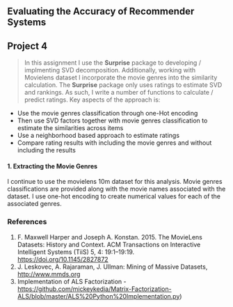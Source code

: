 ## Evaluating the Accuracy of Recommender Systems


## Project 4
> In this assignment I use the **Surprise** package to developing / implmenting SVD decomposition. Additionally, working with 
Movielens dataset I incorporate the movie genres into the similarity calculation. The **Surprise** package only uses ratings 
to estimate SVD and rankings. As such, I write a number of functions to calculate / predict ratings. Key aspects of the approach is:
- Use the movie genres classification through one-Hot encoding
- Then use SVD factors together with movie genres classification to estimate the similarities across items
- Use a neighborhood based approach to estimate ratings
- Compare rating results with including the movie genres and without including the results

#### 1. Extracting the Movie Genres
I continue to use the movielens 10m dataset for this analysis. Movie genres classifications are provided along with the movie
names associated with the dataset. I use one-hot encoding to create numerical values for each of the associated genres. 

 

### References
1. F. Maxwell Harper and Joseph A. Konstan. 2015. The MovieLens Datasets: History and Context. ACM Transactions on Interactive Intelligent Systems (TiiS) 5, 4: 19:1–19:19. 
https://doi.org/10.1145/2827872
2. J. Leskovec, A. Rajaraman, J. Ullman: Mining of Massive Datasets, http://www.mmds.org
3. Implementation of ALS Factorization - https://github.com/mickeykedia/Matrix-Factorization-ALS/blob/master/ALS%20Python%20Implementation.py)


